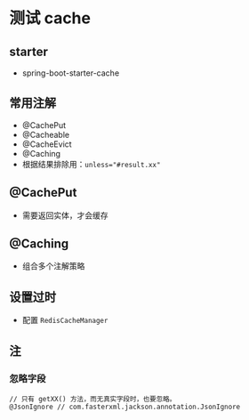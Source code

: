 # 测试 cache

## starter
- spring-boot-starter-cache

## 常用注解
- @CachePut
- @Cacheable
- @CacheEvict
- @Caching
- 根据结果排除用：`unless="#result.xx"`

## @CachePut
- 需要返回实体，才会缓存

## @Caching
- 组合多个注解策略

## 设置过时
- 配置 `RedisCacheManager`

## 注
### 忽略字段
```
// 只有 getXX() 方法，而无真实字段时，也要忽略。
@JsonIgnore // com.fasterxml.jackson.annotation.JsonIgnore
```